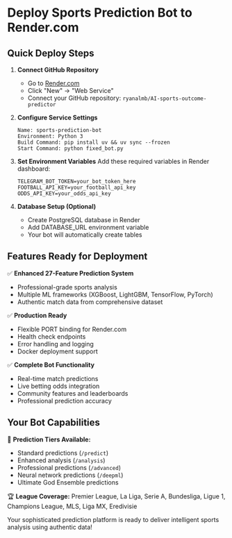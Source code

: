 # Deploy Sports Prediction Bot to Render.com

## Quick Deploy Steps

1. **Connect GitHub Repository**
   - Go to [Render.com](https://render.com)
   - Click "New" → "Web Service"
   - Connect your GitHub repository: `ryanalmb/AI-sports-outcome-predictor`

2. **Configure Service Settings**
   ```
   Name: sports-prediction-bot
   Environment: Python 3
   Build Command: pip install uv && uv sync --frozen
   Start Command: python fixed_bot.py
   ```

3. **Set Environment Variables**
   Add these required variables in Render dashboard:
   ```
   TELEGRAM_BOT_TOKEN=your_bot_token_here
   FOOTBALL_API_KEY=your_football_api_key
   ODDS_API_KEY=your_odds_api_key
   ```

4. **Database Setup (Optional)**
   - Create PostgreSQL database in Render
   - Add DATABASE_URL environment variable
   - Your bot will automatically create tables

## Features Ready for Deployment

✅ **Enhanced 27-Feature Prediction System**
- Professional-grade sports analysis
- Multiple ML frameworks (XGBoost, LightGBM, TensorFlow, PyTorch)
- Authentic match data from comprehensive dataset

✅ **Production Ready**
- Flexible PORT binding for Render.com
- Health check endpoints
- Error handling and logging
- Docker deployment support

✅ **Complete Bot Functionality**
- Real-time match predictions
- Live betting odds integration
- Community features and leaderboards
- Professional prediction accuracy

## Your Bot Capabilities

🎯 **Prediction Tiers Available:**
- Standard predictions (`/predict`)
- Enhanced analysis (`/analysis`) 
- Professional predictions (`/advanced`)
- Neural network predictions (`/deepml`)
- Ultimate God Ensemble predictions

🏆 **League Coverage:**
Premier League, La Liga, Serie A, Bundesliga, Ligue 1, Champions League, MLS, Liga MX, Eredivisie

Your sophisticated prediction platform is ready to deliver intelligent sports analysis using authentic data!